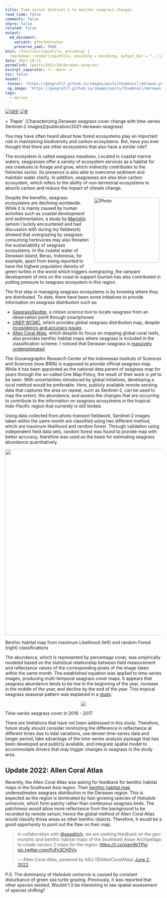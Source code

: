 ```yaml
---
title: Time-series Sentinel-2 to monitor seagrass changes
read_time: false
comments: false
share: false
related: false
output:
  md_document:
    variant: gfm+footnotes
    preserve_yaml: TRUE
knit: (function(inputFile, encoding) {
  rmarkdown::render(inputFile, encoding = encoding, output_dir = "../_posts") })
date: 2021-10-11
permalink: /posts/2021/10/derawan-seagrass
excerpt_separator: <!--more-->
toc: false
header:
 teaser: "https://geografif.github.io/images/posts/thumbnail/derawan.png"
 og_image: "https://geografif.github.io/images/posts/thumbnail/derawan.png"
tags:
  - marine
---
```

<!--more-->
[![GEE](https://img.shields.io/badge/-GEE-5077B5?style=flat&logo=data%3Aimage%2Fpng%3Bbase64%2CiVBORw0KGgoAAAANSUhEUgAAADIAAAAvCAYAAAChd5n0AAAL2UlEQVR42sVZBXAby7b0%2F4%2BZmZmZmfEyMzNTmNnMzMwkmUlgWWa%2BzGGqMKPOed1T3pTjF8dypHvfVHVG2lizp6cPzW5IoKO0tHRddXV1Snl5%2Bccu5Pe5ubnvxG%2BjsE58yP9iFBcX%2F6qoqKg1Pz%2F%2FdEFBgWJ%2BbrZkXC7XO%2FPy8noLCwsFs2Duwbr%2FeFMIwODPg0AmbqplZWWanZ1tAFU0JyenfDZr4e9jampqzqxRUlJigPUrsf633xAC8fHx78DiC4B9FRUVCpewDCBIQqEIlbnMT0V%2FAoOnXQcqH8ffhGdmZn44mCr8FDd9trKykoZqVlaWuelU0DC4yFa6jB%2BxMYi4ONc6BNdR3g9ktoDcv4NCBIt6LRc4H0iQxuHGdvxmJUiXYu4A%2BmC4G3M15jAgny7kz3pQn5%2FXDw0NvS0gEqr6f1hoE2MCsz835y4aAxhDNJjfOfM7r0%2BjxHTKcD6BTflIoIIwKGMpMxd%2Bk8F4ocJV3NCAiWA3P4GdOcT48EeRtLQ0TU5ONkhNTeV3ATQlJeXMNQTxjGvBBRn0PszfDFa8U5Xl51MlC4ZlZqRqaXGeOtoa5ZmxIdm0%2FlXZtnWzbN%2B%2B3bd582Z5%2BeWXpb%2B%2FX%2Brr6wXrGVIZGRnTrUk3pBqFQU2%2FWPS92JkNLH5Tb1iQkwEChdLQ6vF19L3ic4%2FukMGX9sv6HcfklE%2FPOQ4cOCAjIyOCTGfUmrom1KcauxFPnwt6LcENSicXwdycLM3PzdDV8eXyaEyX3BbaJ5cucus%2F57QDbXrJ%2FA69bW2XRJU%2BI2Ov7JFzETpy%2BIggIwqVmeRuTBCcB96Iin4xFj9uFbC8XNaSLL1%2FjV3%2BNself32yQ%2F89r12vWOzUq5e6DK5a4tLLFjr0H0%2B16b%2Fntuuy7BF5ZfOB%2FyL04osvSkNDA93tLDLMdLi2MGgkIPHHEey7WfAMCSgRn5SuNy%2Btl5vX9snclEFZkDbkeyimV65d5jKG%2FwuGXzmFFK%2BTWFHrq2eR2blzp3g8HnU4HIKNEosM7kll6GK%2FCFagFyLQJyp6FrJPqiaVdkvv8%2Fvk6PFTKhPjtE90%2B%2B6j4hjaJqvyxoTq%2FP3JtjOErgF47S%2BPt%2BqijGHZc%2BC4IXTixAnxer3S3d2t7e3tJCKWKhMFdkxV%2Fz9Ql%2FrR5J4oBZmmt39Q1I%2BxftshSax%2B3hD6B2KGZCyQ4J2hXn11y0GzFgPf7XZrb2%2Bv2mw2QYo2rsZ7TrRGtwWqRulEm8B6wC5XdJbj9a0HjUJ0rUsWOPQauB%2BBuKFK8tyGA7Jz63pxOp3a1dWlPT09VF9Qd6iGFfjPXzAJVNWvwk%2BPAoYIF96wYYPoBQ7XyHa5dY3HqEFVSOZiZLbrV3q1o%2FtZ31CfxxChKs3NzRIZGSnp6en0BgY%2BY%2BWfM53yvg7kwOAG7IALGILhI5j3WNWcC1ZVVYmKaCCDcbGuYFz%2B9mSrXr7IachchvmfTzVLToVDxoe61es1qvCeEh4ebmbaAXsOAbRrCHDjWgPKQSHGL0niW7i4kd0tPltNnoFFgkhKSoIfDxsWDPCN2w%2FJjj1Hxee7MGL2ro3CDHYRFLluhVv%2F8kSr%2FviuWk0o6JCxQa%2BODfdrY12thIWGalRUFIumQBHLNtpp7DUHuuzsfTwXrPanh8rISNc9u3ZIpXsT3UOuWORgqhWm3OSaF2T4xd1yepaknn19n9yBgGeq%2FtecVvnRXTb9%2Fh02fTi8WWqbPJJV0iyhYZEaFRlJMkoyjJmpvR1dLwSpboV1MpuOBPN6TWWJ5Dc%2BL39%2BvE0vxU5eucSkUgRvB33eGPMgSFV3bpADh0%2FOxtV0Ufqw%2FOzeevnZPTb9%2BX12%2FR7I%2FORuu%2Fz8XpusCI2T2JhIjYwEJsjQ8ClkJAT%2FLJ%2BBCKRDgcorkhtWuOXyRUyf5wYD929wEQZ0SftrcvCIf4SgpMxL8vi%2BcXO1UpVfgMzP77XrD%2B%2Bq07krkyQ%2BJoKKkIyBSc0kM1si%2BWhHYpIL5PLFTrmKRs8A%2BD4Jsc9Sm2ejnGTneJ4hvtM6Ptwn0blt8sdH6uTbt9bqt4Cf31cva6LSJDY63BAxiDSENAVkqMysicSlFgjaDL%2BIWLh0gtCD0b3iHt0%2BbQChzReXy6mjg6jsDo%2BuTmuT%2B9Y1SX51p%2BDeEhZmEbFgyLAckIz%2FRNjlJqXnI7idiAuz40idDgUxvwjR5VgM0Y%2FJ6Mtnd8EiojiPm6puakiPV0cGvIbU8EAP3YgpeCoRiwzPNEwAhsjKGWMERLKyc%2FTaJa2IEbfeHe6VW9d6hISsQGfgz0SIf3cROuSVuWMy%2FupeQ2jfrq3S1eli7TBELPT3dWtvt0fj4uIlIsLEyHRkWBp87KUW%2B%2FNgISszXZclt8sLGw%2FqsROnkZlOyMub9gvrwYqcUbluudsfUlSR5xWo6tSnkvolJs8hja1u6evp0qF%2Br8FAn1dbHF5Zm2KHGtOTsIjExsYqz%2BOfhqG9aNTM0ZKHfYIHKKttByghd2paP9%2B596g0922RlbmjJrvRlQjGyVQXvG55p16KtP3922v027fW6O8erJNrFjXIXWua5G7gxqWN8ov7G%2FWaJ3IkMTb8jMF4SMi4IOhyBqwj0dHRL4VwQJH3g9A8GB4HhTLhZvkIojLgaetoyxNcSUmxnjp1Smcau%2FcfE9fINokue1bujegW44LmjNKBdsRlPv8M6ZV1g6n2p%2FfY9Qd32vR7t9v0O7fZ9Ks31SIN23VFaILETaTeuLg47vxrMTExFficD2QkJCTEgczixMTET4ecb9TV1b0bZHaRjKUK222dxWDqfX3bYekY3iGJleNy%2B6oW%2BcujdvnV%2FXYUPZv%2BEARYzQnWEFyXm1a0SlxmtcRGGTW441SDClz482AQiUGzaOVrwmQZnup4IPKLzPEjsnPbBnlmdEC6vR51ujxS1%2ByW4lqXZJU7JbXE4UsrcSDdOqWhzSP9vV7JSk%2B2shVdibMz0Pcfn4O7HQMsF2PTJp2dnabdfuaZZ2T9%2BvXCWrB79y45sG%2BP7t29U7Zs3iQ8iw8ODpq%2F5VmDx1nT2XZ3aV%2BPCWoGN9KsgY6h8x0b6WdsSmhoqKUGPYFu9cfAn%2F3m5C1nl0k1LDI8xfFoyvxPI4kuj0vtjQ6tqe8Qh8MpvV638oyBugB0G6MHiT5gEgnWDH6ua%2B0WHKolMuJMgLO3Ihl7sJ5pvR1nlaeZyaaS4bmBhGhIWFa70O9%2FDf%2B%2FaE693L6ySZ6IapGVqW0Sm98hmWVwnyqnFNW4fEROhVPYti9JbpPrlrXJLQuKZO26cI2OijREEMwM8v2Ijc8E83HQt5DddlguNkFGQM4H14H%2F9%2Bt965rlm7fUmoxkteTfNZmolhmJmYnXce6wCcFA%2F8atdfrNW%2B16w5wsiUFwx0QbEorspMhGR%2BFSl4YEe0CNQtQYi4h1ciSkvblOEgud8q3b6vUn99SZdvwX5wC7Wv7%2FD%2B5u0B%2FdXa8XPVYmi9ckmnoRPanQoVrTtbzB5mA9yN499RBmPVSLi4uVpORkuEeB%2FPHBKpwv6mBog%2F5wCn6K679%2FsEaueapI5q1KNnXCatMtWIrAtY4i7f4o2I9L0879ENvq03I0HmTio0M1Aq02d%2FnRZelyz%2BJsuWNBru%2FuRdnyML4vXJMkYRHRkgAFEkDAqDANkHZJqCOYb3C%2Fybe3k09m0xDiLkpUZIRyp2ls4hRw9604mAFW6uWavwvWqzfr2RbhDxn6N40JFFSFhFy4%2F1sCIrF8%2BfL%2Fh3FbkbH8JoJ4YtxYL3kmgzvMbETj%2FCLCWMF8Er8J%2FNUbXMpmt9tp5IxEWGugYBR%2BcxF281Gosw6GRKAehMGYOQjey%2FB5EQn5QYQbQjIBP%2Fu1uuPPAjYaiXiZlgSfM7Fj9mdN1IcGKjYNAbonFWQa9gI%2FDGrmQg90GQiNM3uhI7aqPEEC7JH8fgUAEl%2BEOix4ZxHgd9QlElkP1e4IeaMGbvI2qPIkDN5FQiRAl6utrSWhyNmsBaOf5GYwDhgzVADkDoPEGp6R%2FFslcHf7FBRIBKG9mA8iLhqbmpreMctlSKYIsbMfcXMALpSH%2BWsXYs9%2FAN4bPR7jOHPdAAAAAElFTkSuQmCC)](#)
[![R](https://img.shields.io/badge/-script-276DC3.svg?style=flat&logo=R)](#)
<p></p>
> `Paper` [Characterizing Derawan seagrass cover change with time-series Sentinel-2 images](/publication/2021-derawan-seagrass)

You may have often heard about how forest ecosystems play an important role in maintaining biodiversity and carbon ecosystems. But, have you ever thought that there are other ecosystems that also have a similar role?

The ecosystem is called seagrass meadows. Located in coastal marine waters, seagrasses offer a variety of ecosystem services as a habitat for sea creatures to forage and grow, which indirectly contributes to the fisheries sector. Its presence is also able to overcome sediment and maintain water clarity. In addition, seagrasses are also blue carbon ecosystem, which refers to the ability of non-terrestrial ecosystems to absorb carbon and reduce the impact of climate change.

<img align="right" src="https://i.imgur.com/AYjHMkH.jpg" alt="Photo" style="width: 210px; border-radius: 10px; padding: 8px 8px 8px 8px"/>
Despite the benefits, seagrass ecosystems are declining worldwide. While it is mainly caused by human activities such as coastal development and sedimentation, a study by <a href="https://royalsocietypublishing.org/doi/full/10.1098/rspb.2013.2890">Marjolijn</a> (whom I luckily encountered and had discussion with during my fieldwork) showed that overgrazing by seagrass-consuming herbivores may also threaten the sustainability of seagrass ecosystems. In the coastal water of Derawan Island, Berau, Indonesia, for example, apart from being reported to have the highest population density of green turtles in the world which triggers overgrazing, the rampant development of inns on the coast to support tourism has also contributed in putting pressure to seagrass ecosystem in this region.

The first step in managing seagrass ecosystems is by knowing where they are distributed. To date, there have been some initiatives to provide information on seagrass distribution such as:
* [SeagrassSpotter](https://seagrassspotter.org/), a citizen science tool to locate seagrass from an observation point through smartphones
* [UNEP WCMC](https://data.unep-wcmc.org/datasets/7), which provides global seagrass distribution map, despite [incosistency and accuracy issues](https://iopscience.iop.org/article/10.1088/1748-9326/ab7d06)
* [Allen Coral Atlas](https://allencoralatlas.org/), which despite its focus on mapping global coral reefs, also provides benthic habitat maps where seagrass is included in the classification scheme. I noticed that Derawan seagrass is [massively underestimated](#Update)

The Oceanographic Research Center of the Indonesian Institute of Sciences and Sciences (now BRIN) is supposed to provide official seagrass map. While it has been appointed as the national data parent of seagrass map for years through the so-called One Map Policy, the result of their work is yet to be seen. With uncertainties introduced by global initiatives, developing a local method would be preferable. Here, publicly available remote sensing data that captures the area on repeat, such as Sentinel-2, can be used to map the extent, the abundance, and assess the changes that are occurring to contribute to the information on seagrass ecosystems in the tropical Indo-Pacific region that currently is still limited.

Using data collected from photo-transect fieldwork, Sentinel-2 images taken within the same month are classified using two different method, which are maximum likelihood and random forest. Through validation using independent field data sets, random forest was found to provide map with better accuracy, therefore was used as the basis for estimating seagrass abundance quantitatively.

<p align="center">
<img src="https://i.imgur.com/Z0k8mKd.jpg?raw=true" style="width: 600px;"/>
<figcaption class="figure-caption text-center">Benthic habitat map from maximum Likelihood (left) and random Forest (right) classifications</figcaption>
</p>

The abundance, which is represented by percentage cover, was empirically modeled based on the statistical relationship between field measurement and reflectance values of the corresponding pixels of the image taken within the same month. The established equation was applied to time-series images, producing multi-temporal seagrass cover maps. It appears that seagrass abundance tends to be low in the beginning of the year, increase in the middle of the year, and decline by the end of the year. This tropical seagrass seasonal pattern was explained in a [study](https://researchonline.jcu.edu.au/45599/).

<p align="center">
<img src="https://i.imgur.com/tfJxoBB.png?raw=true"/>
<figcaption class="figure-caption text-center">Time-series seagrass cover in 2016 - 2017</figcaption>
</p>

There are limitations that have not been addressed in this study. Therefore, future study should consider minimizing the difference in reflectance at different times due to tidal variations, use denser time-series data and longer period, take advantage of the time-series analysis package that has been developed and publicly available, and integrate spatial model to accommodate drivers that may trigger changes in seagrass in the study area.


<h2 id="Update">
Update 2022: Allen Coral Atlas
</h2>

Recently, the Allen Coral Atlas was asking for feedback for benthic habitat maps in the Southeast Asia region. Their [benthic habitat map](https://allencoralatlas.org/atlas/#13.99/2.2863/118.2523) underestimates seagrass distribution in the Derawan region. This is expected as the region is dominated by fast-growing species of *Halodule uninervis*, which form patchy rather than continuous seagrass beds. The patchiness would allow more reflectance from the background to be recorded by remote sensor, hence the global method of Allen Coral Atlas would classify those areas as other benthic objects. Therefore, it would be a good opportunity to point out the flaw on their map.

<blockquote class="twitter-tweet"><p lang="en" dir="ltr">In collaboration with <a href="https://twitter.com/seasktch?ref_src=twsrc%5Etfw">@seasktch</a>, we are seeking feedback on the geomorphic and benthic habitat maps of the Southeast Asian Archipelago to create version 2 maps for the region: <a href="https://t.co/ggm9IrTPoi">https://t.co/ggm9IrTPoi</a> <a href="https://t.co/FuFn3CH5Vx">pic.twitter.com/FuFn3CH5Vx</a></p>&mdash; Allen Coral Atlas, powered by ASU (@AllenCoralAtlas) <a href="https://twitter.com/AllenCoralAtlas/status/1532428591912218624?ref_src=twsrc%5Etfw">June 2, 2022</a></blockquote> <script async src="https://platform.twitter.com/widgets.js" charset="utf-8"></script>

P.S. The dominancy of *Halodule uninervis* is caused by constant disturbance of green sea turtle grazing. Previously, it was reported that other species existed. Wouldn't it be interesting to see spatial assessment of species shifting?

